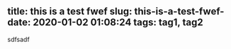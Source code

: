 title: this is a test fwef 
slug: this-is-a-test-fwef-
date: 2020-01-02 01:08:24
tags: tag1, tag2
---
sdfsadf
